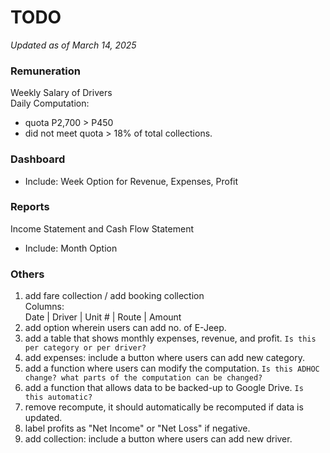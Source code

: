 # TODO
*Updated as of March 14, 2025*

### Remuneration

Weekly Salary of Drivers  
Daily Computation:

- quota P2,700 > P450
- did not meet quota > 18% of total collections.

### Dashboard

- Include: Week Option for Revenue, Expenses, Profit

### Reports

Income Statement and Cash Flow Statement

- Include: Month Option

### Others

1. add fare collection / add booking collection  
  Columns:  
  Date | Driver | Unit # | Route | Amount
2. add option wherein users can add no. of E-Jeep.
3. add a table that shows monthly expenses, revenue, and profit. `Is this per category or per driver?`
4. add expenses: include a button where users can add new category.
5. add a function where users can modify the computation. `Is this ADHOC change? what parts of the computation can be changed?`
6. add a function that allows data to be backed-up to Google Drive. `Is this automatic?`
7. remove recompute, it should automatically be recomputed if data is updated.
8. label profits as "Net Income" or "Net Loss" if negative.
9. add collection: include a button where users can add new driver.